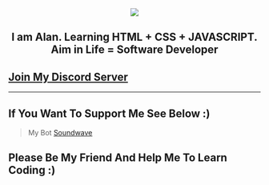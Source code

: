 <div align="center" style"border-radius:15px">
  <img src="https://media.discordapp.net/attachments/924167135675170826/936514324774649877/banner.gif" style"width: 100%;border-radius:15px">
</div>

## <div align="center">I am Alan. Learning HTML + CSS + JAVASCRIPT. Aim in Life = Software Developer</div>  
  

## [Join My Discord Server](https://discord.gg/UK2cEPasaa)

***

## If You Want To Support Me See Below :)

> My Bot
[Soundwave](https://discord.com/api/oauth2/authorize?client_id=780358959961866250&permissions=8&scope=bot%20applications.commands)

## Please Be My Friend And Help Me To Learn Coding :)
